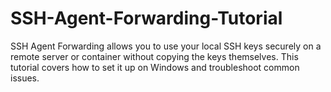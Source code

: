# SSH-Agent-Forwarding-Tutorial
SSH Agent Forwarding allows you to use your local SSH keys securely on a remote server or container without copying the keys themselves. This tutorial covers how to set it up on Windows and troubleshoot common issues.
